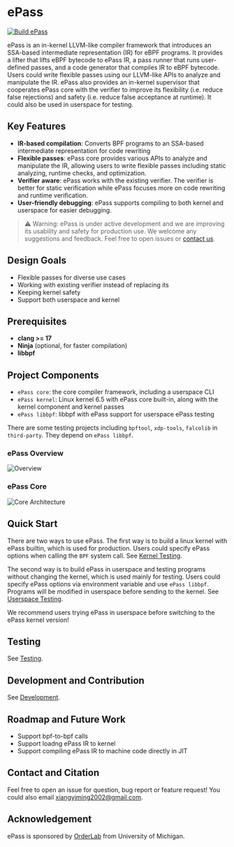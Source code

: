 # ePass

[![Build ePass](https://github.com/OrderLab/ePass/actions/workflows/build.yml/badge.svg)](https://github.com/OrderLab/ePass/actions/workflows/build.yml)

ePass is an in-kernel LLVM-like compiler framework that introduces an SSA-based intermediate representation (IR) for eBPF programs. It provides a lifter that lifts eBPF bytecode to ePass IR, a pass runner that runs user-defined passes, and a code generator that compiles IR to eBPF bytecode. Users could write flexible passes using our LLVM-like APIs to analyze and manipulate the IR.
ePass also provides an in-kernel supervisor that cooperates ePass core with the verifier to improve its flexibility (i.e. reduce false rejections) and safety (i.e. reduce false acceptance at runtime). It could also be used in userspace for testing.

## Key Features

- **IR-based compilation**: Converts BPF programs to an SSA-based intermediate representation for code rewriting
- **Flexible passes**: ePass core provides various APIs to analyze and manipulate the IR, allowing users to write flexible passes including static analyzing, runtime checks, and optimization.
- **Verifier aware**: ePass works with the existing verifier. The verifier is better for static verification while ePass focuses more on code rewriting and runtime verification.
- **User-friendly debugging**: ePass supports compiling to both kernel and userspace for easier debugging.

> ⚠️ Warning: ePass is under active development and we are improving its usability and safety for production use. We welcome any suggestions and feedback. Feel free to open issues or [contact us](#contact-and-citation).

## Design Goals

- Flexible passes for diverse use cases
- Working with existing verifier instead of replacing its
- Keeping kernel safety
- Support both userspace and kernel

## Prerequisites

- **clang >= 17**
- **Ninja** (optional, for faster compilation)
- **libbpf**

## Project Components

- `ePass core`: the core compiler framework, including a userspace CLI
- `ePass kernel`: Linux kernel 6.5 with ePass core built-in, along with the kernel component and kernel passes
- `ePass libbpf`: libbpf with ePass support for userspace ePass testing

There are some testing projects including `bpftool`, `xdp-tools`, `falcolib` in `third-party`. They depend on `ePass libbpf`.

### ePass Overview

![Overview](./docs/overview.png)

### ePass Core

![Core Architecture](./docs/core_design.png)

## Quick Start

There are two ways to use ePass. The first way is to build a linux kernel with ePass builtin, which is used for production. Users could specify ePass options when calling the `BPF` system call. See [Kernel Testing](docs/KERNEL_TESTING.md).

The second way is to build ePass in userspace and testing programs without changing the kernel, which is used mainly for testing. Users could specify ePass options via environment variable and use `ePass libbpf`. Programs will be modified in userspace before sending to the kernel. See [Userspace Testing](docs/USERSPACE_TESTING.md).

We recommend users trying ePass in userspace before switching to the ePass kernel version!

## Testing

See [Testing](./docs/TESTING.md).

## Development and Contribution

See [Development](./docs/CONTRIBUTION_GUIDE.md).

## Roadmap and Future Work

- Support bpf-to-bpf calls
- Support loadng ePass IR to kernel
- Support compiling ePass IR to machine code directly in JIT

## Contact and Citation

Feel free to open an issue for question, bug report or feature request! You could also email <xiangyiming2002@gmail.com>.

## Acknowledgement

ePass is sponsored by [OrderLab](https://orderlab.io/) from University of Michigan.
